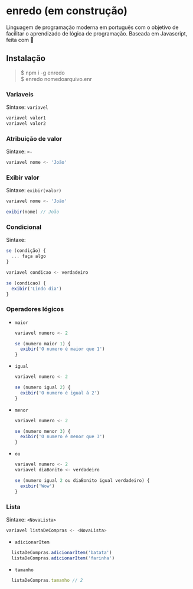 # enredo (em construção)
Linguagem de programação moderna em português com o objetivo de facilitar o aprendizado de lógica de programação. Baseada em Javascript, feita com 💚

## Instalação
>$ npm i -g enredo  
>$ enredo nomedoarquivo.enr  

### Variaveis
Sintaxe: `variavel`  
```javascript
variavel valor1
variavel valor2
```

### Atribuição de valor
Sintaxe: `<-`  
```javascript
variavel nome <- 'João'
```
### Exibir valor
Sintaxe: `exibir(valor)`  
```javascript
variavel nome <- 'João'

exibir(nome) // João
```

### Condicional
Sintaxe: 
```javascript
se (condição) {
  ... faça algo
}
```
```javascript
variavel condicao <- verdadeiro

se (condicao) {
  exibir('Lindo dia')
}
```

### Operadores lógicos
* `maior`

  ```javascript
  variavel numero <- 2
  
  se (numero maior 1) {
    exibir('O numero é maior que 1')
  }
  ```
* `igual`

  ```javascript
  variavel numero <- 2
  
  se (numero igual 2) {
    exibir('O numero é igual á 2')
  }
  ```
* `menor`

  ```javascript
  variavel numero <- 2
  
  se (numero menor 3) {
    exibir('O numero é menor que 3')
  }
  ```
* `ou`

  ```javascript
  variavel numero <- 2
  variavel diaBonito <- verdadeiro

  se (numero igual 2 ou diaBonito igual verdadeiro) {
    exibir('Wow')
  }
  ```

### Lista
Sintaxe: `<NovaLista>`  
```javascript
variavel listaDeCompras <- <NovaLista>
```
  * `adicionarItem`
  ```javascript
    listaDeCompras.adicionarItem('batata')
    listaDeCompras.adicionarItem('farinha')
  ```
  * `tamanho`
  ```javascript
    listaDeCompras.tamanho // 2
  ```
